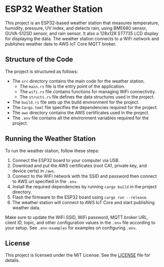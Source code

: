 # ESP32 Weather Station

This project is an ESP32-based weather station that measures temperature, humidity, pressure, UV index, and detects rain, using BME680 sensor, GUVA-S12SD sensor, and rain sensor. It also a 128x128 ST7735 LCD display for displaying the data. The weather station connects to a WiFi network and publishes weather data to AWS IoT Core MQTT broker.

## Structure of the Code

The project is structured as follows:

- The `src` directory contains the main code for the weather station.
  - The `main.rs` file is the entry point of the application.
  - The `wifi.rs` file contains functions for managing WiFi connectivity.
  - The `structs.rs` file defines the data structures used in the project.
- The `build.rs` file sets up the build environment for the project.
- The `Cargo.toml` file specifies the dependencies required for the project.
- The `aws` directory contains the AWS certificates used in the project.
- The `.env` file contains all the environment variables required for the project.

## Running the Weather Station

To run the weather station, follow these steps:

1. Connect the ESP32 board to your computer via USB.
2. Download and put the AWS certificates (root CA1, private key, and device certs) in `/aws`.
3. Connect to the WiFi network with the SSID and password then connect to AWS url specified in the `.env`.
3. Install the required dependencies by running `cargo build` in the project directory.
4. Flash the firmware to the ESP32 board using `cargo run --release`.
6. The weather station will connect to AWS IoT Core and start publishing weather data.

Make sure to update the WiFi SSID, WiFi password, MQTT broker URL, client ID, topic, and other configuration values in the `.env` file according to your setup. See `.env-examples` for examples on configuring `.env`.

## License

This project is licensed under the MIT License. See the [LICENSE](LICENSE) file for details.
